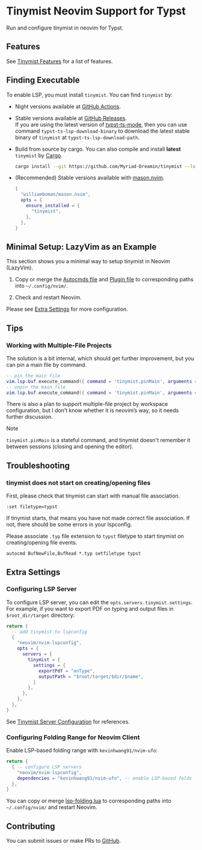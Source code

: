 <!-- This file is generated by scripts/link-docs.mjs from docs/tinymist/frontend/neovim.typ. Do not edit manually. -->
# Tinymist Neovim Support for Typst

Run and configure tinymist in neovim for Typst.

## Features

See [Tinymist Features](https://github.com/Myriad-Dreamin/tinymist#features) for a list of features.


## Finding Executable

To enable LSP, you must install `tinymist`. You can find `tinymist` by:

- Night versions available at [GitHub Actions](https://github.com/Myriad-Dreamin/tinymist/actions).

- Stable versions available at [GitHub Releases](https://github.com/Myriad-Dreamin/tinymist/releases). \
  If you are using the latest version of
  [typst-ts-mode](https://codeberg.org/meow_king/typst-ts-mode), then
  you can use command `typst-ts-lsp-download-binary` to download the latest
  stable binary of `tinymist` at `typst-ts-lsp-download-path`.

- Build from source by cargo.
  You can also compile and install **latest** `tinymist` by [Cargo](https://www.rust-lang.org/tools/install).

  ```bash
  cargo install --git https://github.com/Myriad-Dreamin/tinymist --locked tinymist
  ```


- (Recommended) Stable versions available with [mason.nvim](https://github.com/williamboman/mason.nvim).

  ```lua
  {
    "williamboman/mason.nvim",
    opts = {
      ensure_installed = {
        "tinymist",
      },
    },
  }
  ```

## Minimal Setup: LazyVim as an Example

This section shows you a minimal way to setup tinymist in Neovim (LazyVim).

1. Copy or merge the [Autocmds file](https://github.com/Myriad-Dreamin/tinymist/tree/main/editors/neovim/config/autocmds.lua) and [Plugin file](https://github.com/Myriad-Dreamin/tinymist/tree/main/editors/neovim/plugins/tinymist.lua) to corresponding paths into `~/.config/nvim/`.

1. Check and restart Neovim.


Please see [Extra Settings](#extra-settings) for more configuration.

## Tips

### Working with Multiple-File Projects

The solution is a bit internal, which should get further improvement, but you can pin a main file by command.

```lua
-- pin the main file
vim.lsp.buf.execute_command({ command = 'tinymist.pinMain', arguments = { vim.api.nvim_buf_get_name(0) } })
-- unpin the main file
vim.lsp.buf.execute_command({ command = 'tinymist.pinMain', arguments = { nil } })
```

There is also a plan to support multiple-file project by workspace configuration, but I don’t know whether it is neovim’s way, so it needs further discussion.

> [!NOTE]
> 
>   `tinymist.pinMain` is a stateful command, and tinymist doesn't remember it between sessions (closing and opening the editor).


## Troubleshooting

### tinymist does not start on creating/opening files

First, please check that tinymist can start with manual file association.

```
:set filetype=typst
```

If tinymist starts, that means you have not made correct file association. If not, there should be some errors in your lspconfig.

Please associate `.typ` file extension to `typst` filetype to start tinymist on creating/opening file events.

```shell
autocmd BufNewFile,BufRead *.typ setfiletype typst
```

## Extra Settings

### Configuring LSP Server

To configure LSP server, you can edit the `opts.servers.tinymist.settings`. For example, if you want to export PDF on typing and output files in `$root_dir/target` directory:

```lua
return {
  -- add tinymist to lspconfig
  {
    "neovim/nvim-lspconfig",
    opts = {
      servers = {
        tinymist = {
          settings = {
            exportPdf = "onType",
            outputPath = "$root/target/$dir/$name",
          }
        },
      },
    },
  },
}
```

See [Tinymist Server Configuration](https://github.com/Myriad-Dreamin/tinymist/tree/main/editors/neovim/Configuration.md) for references.

### Configuring Folding Range for Neovim Client

Enable LSP-based folding range with `kevinhwang91/nvim-ufo`:

```lua
return {
  { -- configure LSP servers
    "neovim/nvim-lspconfig",
    dependencies = "kevinhwang91/nvim-ufo", -- enable LSP-based folds
  },
}
```

You can copy or merge [lsp-folding.lua](https://github.com/Myriad-Dreamin/tinymist/tree/main/editors/neovim/plugins/lsp-folding.lua) to corresponding paths into `~/.config/nvim/` and restart Neovim.

## Contributing

You can submit issues or make PRs to [GitHub](https://github.com/Myriad-Dreamin/tinymist).
